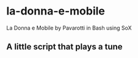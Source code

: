 # la-donna-e-mobile
La Donna e Mobile by Pavarotti in Bash using SoX

## A little script that plays a tune
